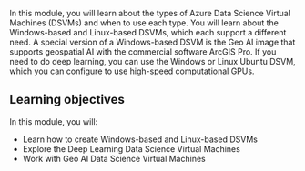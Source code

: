 In this module, you will learn about the types of Azure Data Science Virtual Machines (DSVMs) and when to use each type. You will learn about the Windows-based and Linux-based DSVMs, which each support a different need. A special version of a Windows-based DSVM is the Geo AI image that supports geospatial AI with the commercial software ArcGIS Pro. If you need to do deep learning, you can use the Windows or Linux Ubuntu DSVM, which you can configure to use high-speed computational GPUs.

## Learning objectives

In this module, you will:

- Learn how to create Windows-based and Linux-based DSVMs
- Explore the Deep Learning Data Science Virtual Machines
- Work with Geo AI Data Science Virtual Machines